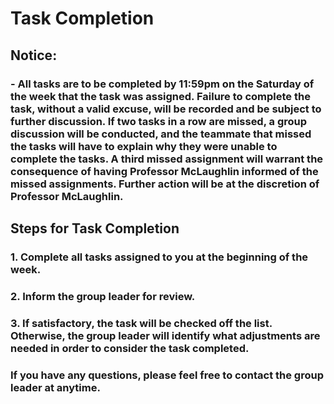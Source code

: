 # Task Completion #

## Notice: ##

### - All tasks are to be completed by 11:59pm on the Saturday of the week that the task was assigned. Failure to complete the task, without a valid excuse, will be recorded and be subject to further discussion. If two tasks in a row are missed, a group discussion will be conducted, and the teammate that missed the tasks will have to explain why they were unable to complete the tasks. A third missed assignment will warrant the consequence of having Professor McLaughlin informed of the missed assignments. Further action will be at the discretion of Professor McLaughlin. ###

## Steps for Task Completion ##

### 1. Complete all tasks assigned to you at the beginning of the week. ###
### 2. Inform the group leader for review. ###
### 3. If satisfactory, the task will be checked off the list. Otherwise, the group leader will identify what adjustments are needed in order to consider the task completed. ###

### If you have any questions, please feel free to contact the group leader at anytime. ###

